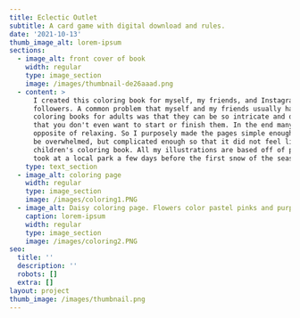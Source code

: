 ```yaml
---
title: Eclectic Outlet
subtitle: A card game with digital download and rules.
date: '2021-10-13'
thumb_image_alt: lorem-ipsum
sections:
  - image_alt: front cover of book
    width: regular
    type: image_section
    image: /images/thumbnail-de26aaad.png
  - content: >
      I created this coloring book for myself, my friends, and Instagram
      followers. A common problem that myself and my friends usually had with
      coloring books for adults was that they can be so intricate and detailed
      that you don't even want to start or finish them. In the end many are the
      opposite of relaxing. So I purposely made the pages simple enough to not
      be overwhelmed, but complicated enough so that it did not feel like a
      children's coloring book. All my illustrations are based off of photos I
      took at a local park a few days before the first snow of the season.
    type: text_section
  - image_alt: coloring page
    width: regular
    type: image_section
    image: /images/coloring1.PNG
  - image_alt: Daisy coloring page. Flowers color pastel pinks and purples.
    caption: lorem-ipsum
    width: regular
    type: image_section
    image: /images/coloring2.PNG
seo:
  title: ''
  description: ''
  robots: []
  extra: []
layout: project
thumb_image: /images/thumbnail.png
---
```

